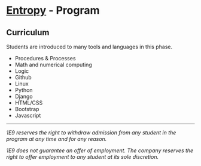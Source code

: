 # [Entropy](index.md) - Program

## Curriculum

Students are introduced to many tools and languages in this phase.

- Procedures & Processes
- Math and numerical computing
- Logic
- Github
- Linux
- Python
- Django
- HTML/CSS
- Bootstrap
- Javascript

---

_1E9 reserves the right to withdraw admission from any student in the program at any time and for any reason._

_1E9 does not guarantee an offer of employment. The company reserves the right to offer employment to any student at its sole discretion._
